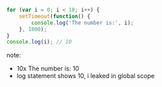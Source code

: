 ```js
for (var i = 0; i < 10; i++) {
    setTimeout(function() {
        console.log('The number is:', i);
    }, 1000);
}
console.log(i); // 10
```

note:
* 10x The number is: 10
* log statement shows 10, i leaked in global scope
